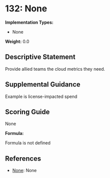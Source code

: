 # 132: None

**Implementation Types:**

- None

**Weight:** 0.0

## Descriptive Statement

Provide allied teams the cloud metrics they need.

## Supplemental Guidance

Example is license-impacted spend

## Scoring Guide

None

**Formula:**

Formula is not defined

## References

- [None](None): None


